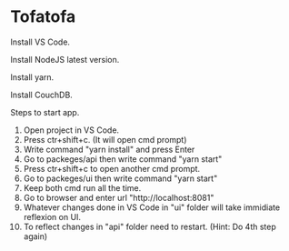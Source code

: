 
# Tofatofa

Install VS Code.

Install NodeJS latest version.

Install yarn.

Install CouchDB.

Steps to start app.

1.  Open project in VS Code.
2.  Press ctr+shift+c. (It will open cmd prompt)
3.  Write command "yarn install" and press Enter
4.  Go to packeges/api then write command "yarn start"
5.  Press ctr+shift+c to open another cmd prompt.
6.  Go to packeges/ui then write command "yarn start"
7.  Keep both cmd run all the time.
8.  Go to browser and enter url "http://localhost:8081"
9.  Whatever changes done in VS Code in "ui" folder will take immidiate reflexion on UI.
10. To reflect changes in "api" folder need to restart. (Hint: Do 4th step again)
